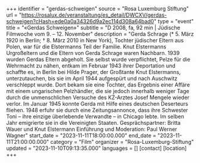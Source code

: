 +++
identifier = "gerdas-schweigen"
source = "Rosa Luxemburg Stiftung"
url = "https://rosalux.de/veranstaltung/es_detail/DWCXV/gerdas-schweigen?cHash=ede0a0a34326d9a2ec114d308a64bad0"
type = "event"
title = "«Gerdas Schweigen»"
subtitle = "D 2008, fa, 92 min | Jüdische Filmwoche  vom 9. – 12. November"
description = "Gerda Schrage (* 5. März 1920 in Berlin; † 8. März 2010 in New York), Tochter jüdischer Eltern aus Polen, war für die Elstermanns Teil der Familie. Knut Elstermanns Urgroßeltern und die Eltern von Gerda Schrage waren Nachbarn. 1939 wurden Gerdas Eltern abgeholt. Sie selbst wurde verpflichtet, Pelze für die Wehrmacht zu nähen, entkam im Februar 1943 ihrer Deportation und schaffte es, in Berlin bei Hilde Prager, der Großtante Knut Elstermanns, unterzutauchen, bis sie im April 1944 aufgespürt und nach Auschwitz verschleppt wurde. Dort bekam sie eine Tochter, das Ergebnis einer Affäre mit einem ungarischen Pelzhändler, die sie jedoch innerhalb weniger Tage durch die unmenschlichen Versuche des KZ-Arztes Josef Mengele wieder verlor. Im Januar 1945 konnte Gerda mit Hilfe eines deutschen Deserteurs fliehen. 1948 erfuhr sie durch eine Zeitungsannonce, dass ihre Schwester Toni – ihre einzige überlebende Verwandte – in Chicago lebte. Im selben Jahr emigrierte sie in die Vereinigten Staaten.
Gesprächspartner: Britta Wauer und Knut Elstermann
Einführung und Moderation: Paul Werner Wagner"
start_date = "2023-11-11T18:00:00.000"
end_date = "2023-11-11T21:00:00.000"
category = "Film"
organizer = "Rosa-Luxemburg-Stiftung"
updated = "2023-11-10T09:13:35.000"
languages = []
[contact]
[location]
+++